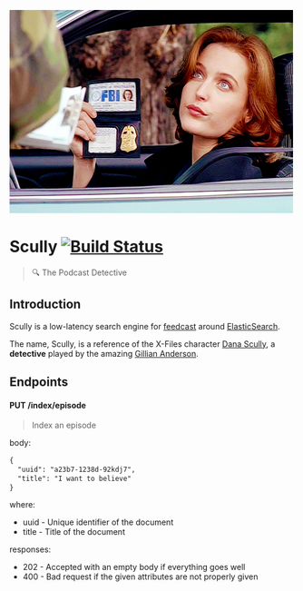 ![Dana](https://github.com/feedcast/scully/raw/master/docs/logo.png "Dana")

# Scully [![Build Status](https://travis-ci.org/feedcast/scully.svg?branch=master)](https://travis-ci.org/feedcast/scully)
> :mag: The Podcast Detective

## Introduction

Scully is a low-latency search engine for [feedcast](feedcast.io) around [ElasticSearch](https://github.com/elastic/elasticsearch).

The name, Scully, is a reference of the X-Files character [Dana Scully](https://en.wikipedia.org/wiki/Dana_Scully), a **detective** played by the amazing [Gillian Anderson](https://en.wikipedia.org/wiki/Gillian_Anderson).

## Endpoints

#### PUT /index/episode
> Index an episode

body:
```
{
  "uuid": "a23b7-1238d-92kdj7",
  "title": "I want to believe"
}
```

where:
* uuid - Unique identifier of the document
* title - Title of the document

responses:
* 202 - Accepted with an empty body if everything goes well
* 400 - Bad request if the given attributes are not properly given
